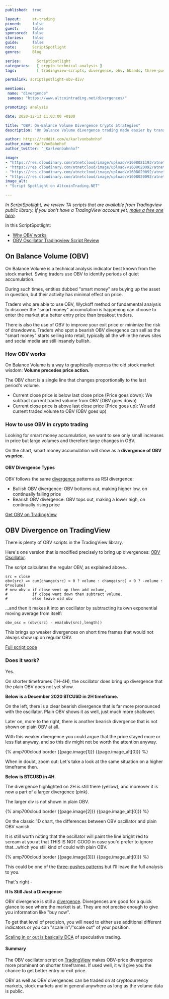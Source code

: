 ```yaml
---
published:  true

layout:     at-trading
pinned:     false
guest:      false
sponsored:  false
stories:    false
guide:      false
note:       ScriptSpotlight
genres:     Blog

series:       ScriptSpotlight
categories:   [ crypto-technical-analysis ]
tags:         [ tradingview-scripts, divergence, obv, bbands, three-pushes-pattern, crypto-trading-strategy, crypto-charting, tradingview  ]

permalink: scriptspotlight-obv-div/

mentions:
 name: "divergence"
 sameas: "https://www.altcointrading.net/divergences/"

promoting: analysis

date: 2020-12-13 11:03:00 +0100

title: "OBV: On-Balance Volume Divergence Crypto Strategies"
description: "On Balance Volume divergence trading made easier by transforming OBV into oscillator. Pine script available for free on TradingView."

author: https://reddit.com/u/karlvonbahnhof
author_name: KarlVonBahnhof
author_twitter: "_Karlvonbahnhof"

image:
- "https://res.cloudinary.com/atnetcloud/image/upload/v1608021193/atnet/blog_divs/obv-spotlight_of1vpj.jpg"
- "https://res.cloudinary.com/atnetcloud/image/upload/v1608020092/atnet/blog_divs/obv-div-2h-btcusd_exjssc.jpg"
- "https://res.cloudinary.com/atnetcloud/image/upload/v1608020092/atnet/blog_divs/obv-div-4h-btcusd_mnujc5.jpg"
- "https://res.cloudinary.com/atnetcloud/image/upload/v1608020092/atnet/blog_divs/obv-div-1d-btcusd_gcmlf3.jpg"
image_alt:
- "Script Spotlight on AltcoinTrading.NET"

---
```


*In ScriptSpotlight, we review TA scripts that are available from Tradingview public library. If you don't have a TradingView account yet, [make a free one here](http://bit.ly/at-tvd-eth).*

In this ScriptSpotlight:

* [Why OBV works](#how-obv-works)
* [OBV Oscillator Tradingview Script Review](#does-it-work)

## On Balance Volume (OBV)

On Balance Volume is a technical analysis indicator best known from the stock market. Swing traders use OBV to identify periods of quiet accumulation.

During such times, entities dubbed "smart money" are buying up the asset in question, but their activity has minimal effect on price.  

Traders who are able to use OBV, Wyckoff method or fundamental analysis to discover the "smart money" accumulation is happening can choose to enter the market at a better entry price than breakout traders.

There is also the use of OBV to improve your exit price or minimize the risk of drawdowns. Traders who spot a bearish OBV divergence can sell as the "smart money" starts selling into retail, typically all the while the news sites and social media are still insanely bullish.

### How OBV works

On Balance Volume is a way to graphically express the old stock market wisdom: **Volume precedes price action.**

The OBV chart is a single line that changes proportionally to the last period's volume.

* Current close price is below last close price (Price goes down): We subtract current traded volume from OBV (OBV goes down)
* Current close price is above last close price (Price goes up): We add current traded volume to OBV (OBV goes up)


### How to use OBV in crypto trading

Looking for smart money accumulation, we want to see only small increases in price but large volumes and therefore large changes in OBV.

On the chart, smart money accumulation will show as a **divergence of OBV vs price**.

#### OBV Divergence Types

OBV follows the same [divergence](/glossary/#div) patterns as RSI divergence:

* Bullish OBV divergence: OBV bottoms out, making higher low, on continually falling price
* Bearish OBV divergence: OBV tops out, making a lower high, on continually rising price

[Get OBV on TradingView](http://bit.ly/at-tvd-eth)

## OBV Divergence on TradingView

There is plenty of OBV scripts in the TradingView library.

Here's one version that is modified precisely to bring up divergences: [OBV Oscillator](https://www.tradingview.com/script/Ox9gyUFA-Indicator-OBV-Oscillator/).

The script calculates the regular OBV, as explained above...

```
src = close
obv(src) => cum(change(src) > 0 ? volume : change(src) < 0 ? -volume : 0*volume)
# new obv = if close went up then add volume,
#           if close went down then subtract volume,
#           else leave old obv
```

...and then it makes it into an oscillator by subtracting its own exponential moving average from itself:

```
obv_osc = (obv(src) - ema(obv(src),length))
```

This brings up weaker divergences on short time frames that would not always show up on regular OBV.

[Full script code](https://www.tradingview.com/script/Ox9gyUFA-Indicator-OBV-Oscillator/)

### Does it work?

Yes.

On shorter timeframes (1H-4H), the oscillator does bring up divergence that the plain OBV does not yet show.

**Below is a December 2020 BTCUSD in 2H timeframe.**

On the left, there is a clear bearish divergence that is far more pronounced with the oscillator. Plain OBV shows it as well, just much more shallower.

Later on, more to the right, there is another bearish divergence that is not shown on plain OBV at all.

With this weaker divergence you could argue that the price stayed more or less flat anyway, and so this div might not be worth the attention anyway.

{% amp700cloud border {{page.image[1]}} {{page.image_alt[0]}} %}

When in doubt, zoom out: Let's take a look at the same situation on a higher timeframe then.

**Below is BTCUSD in 4H.**

The divergence highlighted on 2H is still there (yellow), and moreover it is now a part of a larger divergence (pink).

The larger div is not shown in plain OBV.

{% amp700cloud border {{page.image[2]}} {{page.image_alt[0]}} %}

On the classic 1D chart, the differences between OBV oscillator and plain OBV vanish.

It is still worth noting that the oscillator will paint the line bright red to scream at you at that THIS IS NOT GOOD in case you'd prefer to ignore that...which you still kind of could with plain OBV.

{% amp700cloud border {{page.image[3]}} {{page.image_alt[0]}} %}

This could be one of the [three-pushes patterns](/glossary/bbands/) but I'll leave the full analysis to you.

That's right -

**It Is Still Just a Divergence**

OBV divergence is still a [divergence](/glossary/#div). Divergences are good for a quick glance to see where the market is at. They are not precise enough to give you information like "buy now".

To get that level of precision, you will need to either use additional different indicators or you can "scale in"/"scale out" of your position.

[Scaling in or out is basically DCA](/strategy/dollar-cost-averaging/) of speculative trading.

#### Summary

The OBV oscillator script on [TradingView](http://bit.ly/at-tvd-eth) makes OBV-price divergence more prominent on shorter timeframes. If used well, it will give you the chance to get better entry or exit price.

OBV as well as OBV divergences can be traded on at cryptocurrency markets, stock markets and in general anywhere as long as the volume data is public.
